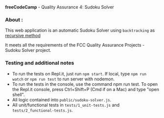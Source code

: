 **freeCodeCamp** - Quality Assurance 4: Sudoku Solver

### About :

This web application is an automatic Sudoku Solver using `backtracking` as [recursive method](https://www.geeksforgeeks.org/sudoku-backtracking-7/)
  
It meets all the requirements of the FCC Quality Assurance Projects - Sudoku Solver project.

### Testing and additional notes

* To run the tests on Repl.it, just run `npm start`. If local, type `npm run watch` or `npm run test` to run server with nodemon.
* To run the tests in the console, use the command npm run test. To open the Repl.it console, press Ctrl+Shift+P (Cmd if on a Mac) and type "open shell".
* All logic contained into `public/sudoku-solver.js`.
* All unit/functional tests in `tests/1_unit-tests.js` and `tests/2_functional-tests.js`.
